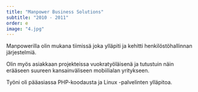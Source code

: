```yaml
---
title: "Manpower Business Solutions"
subtitle: "2010 - 2011"
order: e
image: "4.jpg"
---
```


Manpowerilla olin mukana tiimissä joka ylläpiti ja kehitti henkilöstöhallinnan järjestelmiä.

Olin myös asiakkaan projekteissa vuokratyöläisenä ja tutustuin näin erääseen suureen kansainväliseen mobiilialan yritykseen.

Työni oli pääasiassa PHP-koodausta ja Linux -palvelinten ylläpitoa.
